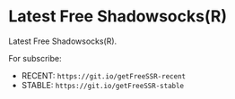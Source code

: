 # Latest Free Shadowsocks(R)

Latest Free Shadowsocks(R). 

For subscribe:

- RECENT: `https://git.io/getFreeSSR-recent`
- STABLE: `https://git.io/getFreeSSR-stable`
